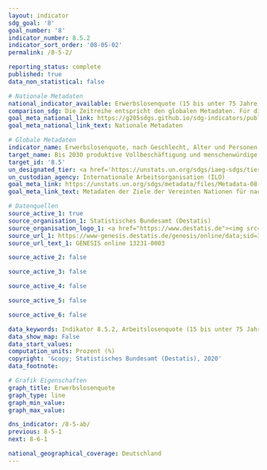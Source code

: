 ```yaml
---
layout: indicator
sdg_goal: '8'
goal_number: '8'
indicator_number: 8.5.2
indicator_sort_order: '08-05-02'
permalink: /8-5-2/

reporting_status: complete
published: true
data_non_statistical: false

# Nationale Metadaten
national_indicator_available: Erwerbslosenquote (15 bis unter 75 Jahre)
comparison_sdg: Die Zeitreihe entspricht den globalen Metadaten. Für die Disaggregationsdimension "Menschen mit Behinderungen" liegen bisher keine Daten vor.
goal_meta_national_link: https://g205sdgs.github.io/sdg-indicators/public/MetaDe/8.5.2.pdf
goal_meta_national_link_text: Nationale Metadaten

# Globale Metadaten
indicator_name: Erwerbslosenquote, nach Geschlecht, Alter und Personen mit Behinderungen
target_name: Bis 2030 produktive Vollbeschäftigung und menschenwürdige Arbeit für alle Frauen und Männer, einschließlich junger Menschen und Menschen mit Behinderungen, sowie gleiches Entgelt für gleichwertige Arbeit erreichen
target_id: '8.5'
un_designated_tier: <a href='https://unstats.un.org/sdgs/iaeg-sdgs/tier-classification/' title='Klicken Sie hier um weitere Informationen zur UN-Tier-Klassifikation zu erhalten.'>Tier I</a>
un_custodian_agency: Internationale Arbeitsorganisation (ILO)
goal_meta_link: https://unstats.un.org/sdgs/metadata/files/Metadata-08-05-02.pdf
goal_meta_link_text: Metadaten der Ziele der Vereinten Nationen für nachhaltige Entwicklung

# Datenquellen
source_active_1: true
source_organisation_1: Statistisches Bundesamt (Destatis)
source_organisation_logo_1: <a href="https://www.destatis.de"><img src="https://g205sdgs.github.io/sdg-indicators/public/OrgImgDe/destatis.png" alt="Logo destatis" style="height:60px; width:148px"/></a>
source_url_1: https://www-genesis.destatis.de/genesis/online/data;sid=3C5B3EACF2609DD69F5959C972293B43.GO_1_5?operation=abruftabellenVerzeichnis
source_url_text_1: GENESIS online 13231-0003

source_active_2: false

source_active_3: false

source_active_4: false

source_active_5: false

source_active_6: false

data_keywords: Indikator 8.5.2, Arbeitslosenquote (15 bis unter 75 Jahre), Erwerbslosenquote (15 bis unter 75 Jahre), Internationale Arbeitsorganisation (ILO)
data_show_map: False
data_start_values: 
computation_units: Prozent (%)
copyright: '&copy; Statistisches Bundesamt (Destatis), 2020'
data_footnote: 

# Grafik Eigenschaften
graph_title: Erwerbslosenquote
graph_type: line
graph_min_value: 
graph_max_value: 

dns_indicator: /8-5-ab/
previous: 8-5-1
next: 8-6-1

national_geographical_coverage: Deutschland
---
```


